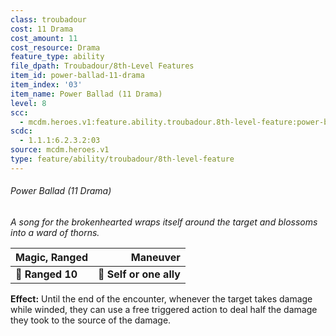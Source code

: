 ```yaml
---
class: troubadour
cost: 11 Drama
cost_amount: 11
cost_resource: Drama
feature_type: ability
file_dpath: Troubadour/8th-Level Features
item_id: power-ballad-11-drama
item_index: '03'
item_name: Power Ballad (11 Drama)
level: 8
scc:
  - mcdm.heroes.v1:feature.ability.troubadour.8th-level-feature:power-ballad-11-drama
scdc:
  - 1.1.1:6.2.3.2:03
source: mcdm.heroes.v1
type: feature/ability/troubadour/8th-level-feature
---
```


###### Power Ballad (11 Drama)

*A song for the brokenhearted wraps itself around the target and blossoms into a ward of thorns.*

| **Magic, Ranged** |            **Maneuver** |
| ----------------- | ----------------------: |
| **📏 Ranged 10**  | **🎯 Self or one ally** |

**Effect:** Until the end of the encounter, whenever the target takes damage while winded, they can use a free triggered action to deal half the damage they took to the source of the damage.
